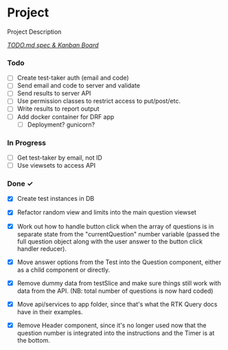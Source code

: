 # Project

Project Description

<em>[TODO.md spec & Kanban Board](https://bit.ly/3fCwKfM)</em>

### Todo

- [ ] Create test-taker auth (email and code)  
- [ ] Send email and code to server and validate  
- [ ] Send results to server API  
- [ ] Use permission classes to restrict access to put/post/etc.  
- [ ] Write results to report output  
- [ ] Add docker container for DRF app  
  - [ ] Deployment? gunicorn?  

### In Progress

- [ ] Get test-taker by email, not ID  
- [ ] Use viewsets to access API  

### Done ✓

- [x] Create test instances in DB  
- [x] Refactor random view and limits into the main question viewset  
- [x] Work out how to handle button click when the array of questions is in separate state from the "currentQuestion" number variable (passed the full question object along with the user answer to the button click handler reducer).  
- [x] Move answer options from the Test into the Question component, either as a child component or directly.  
- [x] Remove dummy data from testSlice and make sure things still work with data from the API. (NB: total number of questions is now hard coded)  
- [x] Move api/services to app folder, since that's what the RTK Query docs have in their examples.  
- [x] Remove Header component, since it's no longer used now that the question number is integrated into the instructions and the Timer is at the bottom.  

